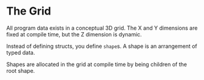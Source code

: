 # The Grid

All program data exists in a conceptual 3D grid. The X and Y dimensions are fixed at compile time, but the Z dimension is dynamic.

Instead of defining structs, you define `shape`s. A shape is an arrangement of typed data.

Shapes are allocated in the grid at compile time by being children of the root shape.
